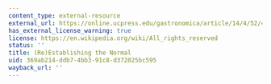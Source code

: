 ```yaml
---
content_type: external-resource
external_url: https://online.ucpress.edu/gastronomica/article/14/4/52/44309/Re-establishing-the-Normal
has_external_license_warning: true
license: https://en.wikipedia.org/wiki/All_rights_reserved
status: ''
title: (Re)Establishing the Normal
uid: 369ab214-ddb7-4bb3-91c8-d372025bc595
wayback_url: ''
---
```


